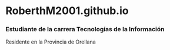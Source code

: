 # RoberthM2001.github.io
### Estudiante de la carrera Tecnologías de la Información
Residente en la Provincia de Orellana 
